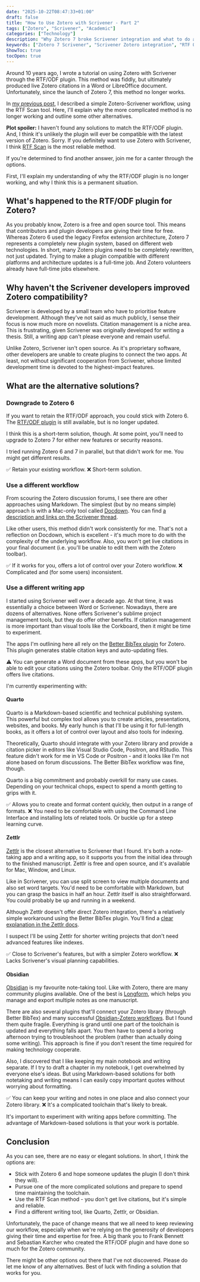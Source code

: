 ```yaml
---
date: "2025-10-22T08:47:33+01:00"
draft: false
title: "How to Use Zotero with Scrivener - Part 2"
tags: ["Zotero", "Scrivener", "Academic"]
categories: ["Technology"] 
description: "Why Zotero 7 broke Scrivener integration and what to do about it. Honest review of alternatives including Quarto, Zettlr, and Obsidian, plus why the RTF/ODF plugin won't return."
keywords: ["Zotero 7 Scrivener", "Scrivener Zotero integration", "RTF ODF plugin broken", "Zotero Scrivener workflow", "academic writing tools", "Scrivener alternatives", "Zettlr Zotero", "Quarto citations", "Better BibTeX", "citation management", "academic workflow", "Obsidian Zotero", "research writing software", "Zotero plugin compatibility"]
ShowToc: true
tocOpen: true  
---
```


Around 10 years ago, I wrote a tutorial on using Zotero with Scrivener through the RTF/ODF plugin. This method was fiddly, but ultimately produced live Zotero citations in a Word or LibreOffice document. Unfortunately, since the launch of Zotero 7, this method no longer works.

In [my previous post](../how-to-use-zotero-with-scrivener/), I described a simple Zotero-Scrivener workflow, using the RTF Scan tool. Here, I'll explain why the more complicated method is no longer working and outline some other alternatives.

**Plot spoiler:** I haven't found any solutions to match the RTF/ODF plugin. And, I think it's unlikely the plugin will ever be compatible with the latest version of Zotero. Sorry. If you definitely want to use Zotero with Scrivener, I think [RTF Scan](../how-to-use-zotero-with-scrivener/) is the most reliable method.

If you're determined to find another answer, join me for a canter through the options.

First, I'll explain my understanding of why the RTF/ODF plugin is no longer working, and why I think this is a permanent situation.

## What's happened to the RTF/ODF plugin for Zotero?

As you probably know, Zotero is a free and open source tool. This means that contributors and plugin developers are giving their time for free. Whereas Zotero 6 used the legacy Firefox extension architecture, Zotero 7 represents a completely new plugin system, based on different web technologies. In short, many Zotero plugins need to be completely rewritten, not just updated. Trying to make a plugin compatible with different platforms and architecture updates is a full-time job. And Zotero volunteers already have full-time jobs elsewhere.

## Why haven't the Scrivener developers improved Zotero compatibility?

Scrivener is developed by a small team who have to prioritise feature development. Although they've not said as much publicly, I sense their focus is now much more on novelists. Citation management is a niche area. This is frustrating, given Scrivener was originally developed for writing a thesis. Still, a writing app can't please everyone and remain useful.

Unlike Zotero, Scrivener isn't open source. As it's proprietary software, other developers are unable to create plugins to connect the two apps. At least, not without significant cooperation from Scrivener, whose limited development time is devoted to the highest-impact features.

## What are the alternative solutions?

### Downgrade to Zotero 6

If you want to retain the RTF/ODF approach, you could stick with Zotero 6. The [RTF/ODF plugin](https://zotero-odf-scan.github.io/zotero-odf-scan/) is still available, but is no longer updated.

I think this is a short-term solution, though. At some point, you'll need to upgrade to Zotero 7 for either new features or security reasons.

I tried running Zotero 6 and 7 in parallel, but that didn't work for me. You might get different results.

✅ Retain your existing workflow.
❌ Short-term solution.

### Use a different workflow

From scouring the Zotero discussion forums, I see there are other approaches using Markdown. The simplest (but by no means simple) approach is with a Mac-only tool called [Docdown](https://github.com/lowercasename/docdown). You can find [a description and links on the Scrivener thread](https://forums.zotero.org/discussion/121053/a-scrivener-workflow-for-macs).

Like other users, this method didn't work consistently for me. That's not a reflection on Docdown, which is excellent - it's much more to do with the complexity of the underlying workflow. Also, you won't get live citations in your final document (i.e. you'll be unable to edit them with the Zotero toolbar).

✅ If it works for you, offers a lot of control over your Zotero workflow.
❌ Complicated and (for some users) inconsistent. 

### Use a different writing app

I started using Scrivener well over a decade ago. At that time, it was essentially a choice between Word or Scrivener. Nowadays, there are dozens of alternatives. None offers Scrivener's sublime project management tools, but they do offer other benefits. If citation management is more important than visual tools like the Corkboard, then it might be time to experiment.

The apps I'm outlining here all rely on the [Better BibTex plugin](https://retorque.re/zotero-better-bibtex/) for Zotero. This plugin generates stable citation keys and auto-updating files.

⚠️ You can generate a Word document from these apps, but you won't be able to edit your citations using the Zotero toolbar. Only the RTF/ODF plugin offers live citations.

I'm currently experimenting with:

#### Quarto

Quarto is a Markdown-based scientific and technical publishing system. This powerful but complex tool allows you to create articles, presentations, websites, and books. My early hunch is that I'll be using it for full-length books, as it offers a lot of control over layout and also tools for indexing.

Theoretically, Quarto should integrate with your Zotero library and provide a citation picker in editors like Visual Studio Code, Positron, and RStudio. This feature didn't work for me in VS Code or Positron - and it looks like I'm not alone based on forum discussions. The Better BibTex workflow was fine, though.

Quarto is a big commitment and probably overkill for many use cases. Depending on your technical chops, expect to spend a month getting to grips with it.

✅ Allows you to create and format content quickly, then output in a range of formats.
❌ You need to be comfortable with using the Command Line Interface and installing lots of related tools. Or buckle up for a steep learning curve.

#### Zettlr

[Zettlr](https://www.zettlr.com/) is the closest alternative to Scrivener that I found. It's both a note-taking app and a writing app, so it supports you from the initial idea through to the finished manuscript. Zettlr is free and open source, and it's available for Mac, Window, and Linux.

Like in Scrivener, you can use split screen to view multiple documents and also set word targets. You'd need to be comfortable with Markdown, but you can grasp the basics in half an hour. Zettlr itself is also straightforward. You could probably be up and running in a weekend.

Although Zettlr doesn't offer direct Zotero integration, there's a relatively simple workaround using the Better BibTex plugin. You'll find a [clear explanation in the Zettlr docs](https://docs.zettlr.com/en/core/citations/).

I suspect I'll be using Zettlr for shorter writing projects that don't need advanced features like indexes.

✅ Close to Scrivener's features, but with a simpler Zotero workflow.
❌ Lacks Scrivener's visual planning capabilities.

#### Obsidian

[Obsidian](https://obsidian.md) is my favourite note-taking tool. Like with Zotero, there are many community plugins available. One of the best is [Longform](https://github.com/kevboh/longform), which helps you manage and export multiple notes as one manuscript. 

There are also several plugins that'll connect your Zotero library (through Better BibTex) and many successful [Obsidian-Zotero workflows](https://girlinbluemusic.com/how-to-connect-zotero-and-obsidian-for-the-ultimate-phd-workflow/). But I found them quite fragile. Everything is grand until one part of the toolchain is updated and everything falls apart. You then have to spend a boring afternoon trying to troubleshoot the problem (rather than actually doing some writing). This approach is fine if you don't resent the time required for making technology cooperate.

Also, I discovered that I like keeping my main notebook and writing separate. If I try to draft a chapter in my notebook, I get overwhelmed by everyone else's ideas. But using Markdown-based solutions for both notetaking and writing means I can easily copy important quotes without worrying about formatting.

✅ You can keep your writing and notes in one place and also connect your Zotero library.
❌ It's a complicated toolchain that's likely to break.

It's important to experiment with writing apps before committing. The advantage of Markdown-based solutions is that your work is portable.

## Conclusion

As you can see, there are no easy or elegant solutions. In short, I think the options are:

- Stick with Zotero 6 and hope someone updates the plugin (I don't think they will).
- Pursue one of the more complicated solutions and prepare to spend time maintaining the toolchain.
- Use the RTF Scan method - you don't get live citations, but it's simple and reliable.
- Find a different writing tool, like Quarto, Zettlr, or Obsidian.

Unfortunately, the pace of change means that we all need to keep reviewing our workflow, especially when we're relying on the generosity of developers giving their time and expertise for free. A big thank you to Frank Bennett and Sebastian Karcher who created the RTF/ODF plugin and have done so much for the Zotero community.

There might be other options out there that I've not discovered. Please do let me know of any alternatives. Best of luck with finding a solution that works for you.